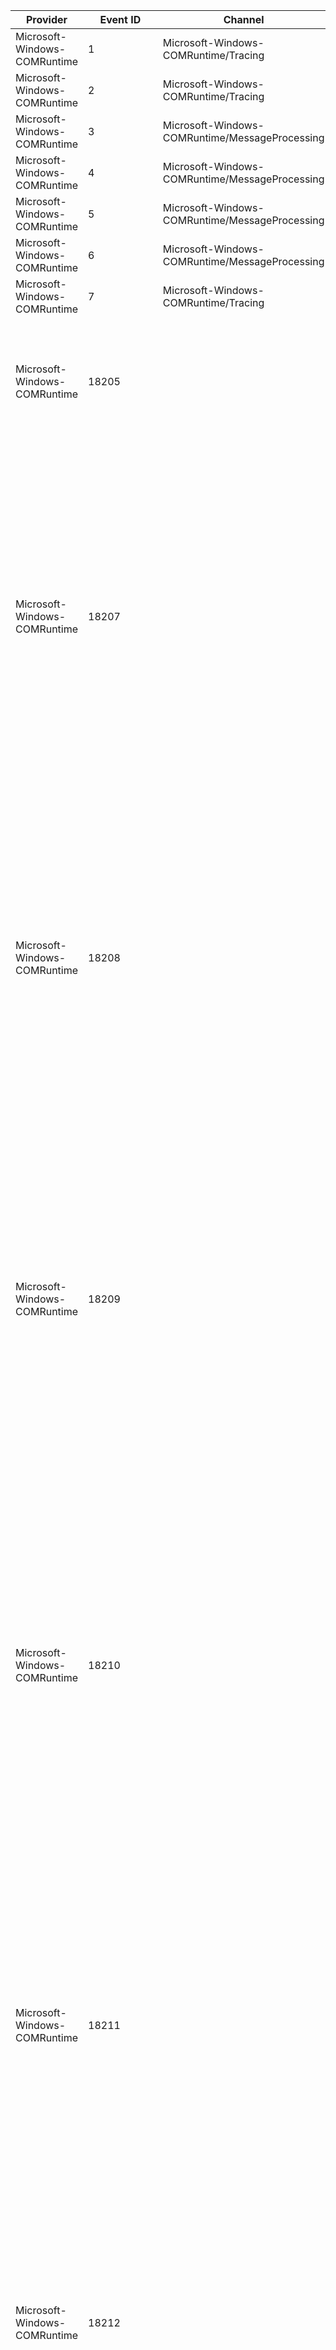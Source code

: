 Provider                      |  Event ID    |  Channel                                         |  Message
------------------------------|--------------|--------------------------------------------------|----------------------------------------------------------------------------------------------------------------------------------------------------------------------------------------------------------------------------------------------------------------------------------------------------------------------------------------------------------------------------------------------------------------------------------
Microsoft-Windows-COMRuntime  |  1           |  Microsoft-Windows-COMRuntime/Tracing            |
Microsoft-Windows-COMRuntime  |  2           |  Microsoft-Windows-COMRuntime/Tracing            |
Microsoft-Windows-COMRuntime  |  3           |  Microsoft-Windows-COMRuntime/MessageProcessing  |
Microsoft-Windows-COMRuntime  |  4           |  Microsoft-Windows-COMRuntime/MessageProcessing  |
Microsoft-Windows-COMRuntime  |  5           |  Microsoft-Windows-COMRuntime/MessageProcessing  |
Microsoft-Windows-COMRuntime  |  6           |  Microsoft-Windows-COMRuntime/MessageProcessing  |
Microsoft-Windows-COMRuntime  |  7           |  Microsoft-Windows-COMRuntime/Tracing            |
Microsoft-Windows-COMRuntime  |  18205       |                                                  |  DCOM server attempted to listen on an invalid endpoint. Protocol Sequence:  {param1} Endpoint: {param2} Flags:    {param3}
Microsoft-Windows-COMRuntime  |  18207       |                                                  |  The machine wide limit settings do not grant {param1} {param2} permission for the COM Server application with CLSID {param3} and APPID {param4} to the user {param5}\{param6} SID ({param7}) from address {param8} running in the application container {param9} SID ({param1}0). This security permission can be modified using the Component Services administrative tool.
Microsoft-Windows-COMRuntime  |  18208       |                                                  |  The {param1} permission settings do not grant {param2} {param3} permission for the COM Server application with CLSID {param4} and APPID {param5} to the user {param6}\{param7} SID ({param8}) from address {param9} running in the application container {param1}0 SID ({param1}1). This security permission can be modified using the Component Services administrative tool.
Microsoft-Windows-COMRuntime  |  18209       |                                                  |  The {param1} permission settings do not grant {param2} access permission to the COM Server application {param3} with APPID {param4} to the user {param5}\{param6} SID ({param7}) from address {param8} running in the application container {param9} SID ({param1}0). This security permission can be modified using the Component Services administrative tool.
Microsoft-Windows-COMRuntime  |  18210       |                                                  |  The application-specific permission settings do not grant {param1} access permission to the COM Server application {param2} with APPID {param3} to the user {param4}\{param5} SID ({param6}) from address {param7} running in the application container {param8} SID ({param9}). The application set this security permission programmatically; to modify this security permission contact the application vendor.
Microsoft-Windows-COMRuntime  |  18211       |                                                  |  The machine wide limit settings do not grant {param1} access permission to the COM Server application {param2} with APPID {param3} to the user {param4}\{param5} SID ({param6}) from address {param7} running in the application container {param8} SID ({param9}). This security permission can be modified using the Component Services administrative tool.
Microsoft-Windows-COMRuntime  |  18212       |                                                  |  The machine wide {param1} {param2} security descriptor is invalid. It contains Access Control Entries with permissions that are invalid. The requested action was therefore not performed. This security permission can be corrected using the Component Services administrative tool.
Microsoft-Windows-COMRuntime  |  18213       |                                                  |  The launch and activation security descriptor for the COM Server application with APPID {param1} is invalid. It contains Access Control Entries with permissions that are invalid. The requested action was therefore not performed. This security permission can be corrected using the Component Services administrative tool.
Microsoft-Windows-COMRuntime  |  18214       |                                                  |  The {param1} access security descriptor for the COM Server application {param2} with APPID {param3} is invalid. It contains Access Control Entries with permissions that are invalid. The requested action was therefore not performed. This security permission can be corrected using the Component Services administrative tool.
Microsoft-Windows-COMRuntime  |  18215       |                                                  |  The application-specific access security descriptor for the COM Server application {param1} with APPID {param2} is invalid. It contains Access Control Entries with permissions that are invalid. The requested action was therefore not performed.  The application set this security permission programmatically; to modify this security permission contact the application vendor.
Microsoft-Windows-COMRuntime  |  18216       |                                                  |  The machine wide group policy {param1} Limits security descriptor is invalid. The security descriptor is defined as an invalid Security Descriptor Definitions Language (SDDL) string. The requested action was therefore not performed. Please contact your administrator to get the security descriptor corrected in the Group Policy settings.
Microsoft-Windows-COMRuntime  |  18219       |                                                  |  The machine wide limit settings do not grant {param1} {param2} permission for COM Server applications to the user {param3}\{param4} SID ({param5}) from address {param6} running in the application container {param7} SID ({param8}). This security permission can be modified using the Component Services administrative tool.
Microsoft-Windows-COMRuntime  |  3221243692  |                                                  |  OLE (Object Linking and Embedding) in the application "{param1}" was trying to convert embedded content in a document; however, OLE no longer supports the presentation format for the embedded content.  Newer versions of this application may support this presentation format natively.
Microsoft-Windows-COMRuntime  |  18221       |                                                  |  The attempt to connect to the RPCSS service was denied access for the COM Server application {param1} to the user {param2}\{param3} SID ({param4}) running in the application container {param5} SID ({param6}). The most likely cause is that the machine wide Access Limits do not grant the user or application local access permissions. The Access Limits can be modified using the Component Services administrative tool.
Microsoft-Windows-COMRuntime  |  32769       |  Microsoft-Windows-COMRuntime/Activations        |